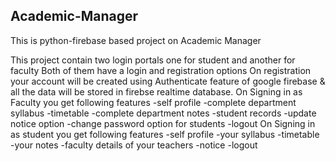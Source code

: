 ## Academic-Manager
This is python-firebase based project on Academic Manager

This project contain two login portals one for student and another for faculty
Both of them have a login and registration options
On registration your account will be created using  Authenticate feature of google firebase & all the data will be stored in firebse realtime database.
On Signing in as Faculty you get following features
-self profile
-complete department syllabus
-timetable
-complete department notes
-student records
-update notice option
-change password option for students
-logout
On Signing in as student you get following features
-self profile
-your syllabus
-timetable
-your notes
-faculty details of your teachers
-notice
-logout
